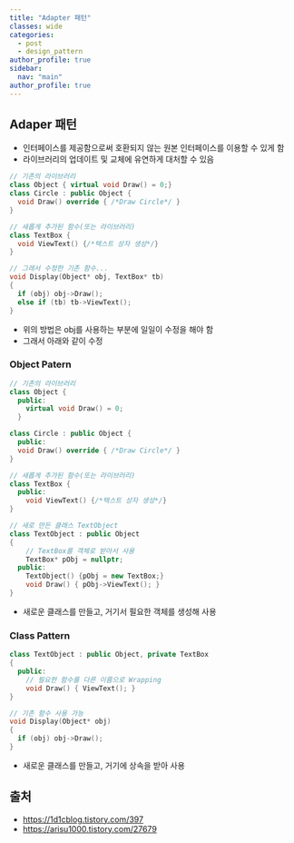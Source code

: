 ```yaml
---
title: "Adapter 패턴"
classes: wide
categories: 
  - post
  - design_pattern
author_profile: true
sidebar:
  nav: "main"
author_profile: true
---
```


## Adaper 패턴
* 인터페이스를 제공함으로써 호환되지 않는 원본 인터페이스를 이용할 수 있게 함
* 라이브러리의 업데이트 및 교체에 유연하게 대처할 수 있음

```c++
// 기존의 라이브러리
class Object { virtual void Draw() = 0;}
class Circle : public Object {
  void Draw() override { /*Draw Circle*/ }
}

// 새롭게 추가된 함수(또는 라이브러리)
class TextBox {
  void ViewText() {/*텍스트 상자 생성*/}
}

// 그래서 수정한 기존 함수...
void Display(Object* obj, TextBox* tb)
{
  if (obj) obj->Draw();
  else if (tb) tb->ViewText();
}
```
* 위의 방법은 obj를 사용하는 부분에 일일이 수정을 해야 함
* 그래서 아래와 같이 수정

### Object Patern

```c++
// 기존의 라이브러리
class Object { 
  public:
    virtual void Draw() = 0;
  }

class Circle : public Object {
  public:
  void Draw() override { /*Draw Circle*/ }
}

// 새롭게 추가된 함수(또는 라이브러리)
class TextBox {
  public:
    void ViewText() {/*텍스트 상자 생성*/}
}

// 새로 만든 클래스 TextObject
class TextObject : public Object
{
    // TextBox를 객체로 받아서 사용
    TextBox* pObj = nullptr;
  public:
    TextObject() {pObj = new TextBox;}
    void Draw() { pObj->ViewText(); }
}
```
* 새로운 클래스를 만들고, 거기서 필요한 객체를 생성해 사용

### Class Pattern

```c++
class TextObject : public Object, private TextBox
{
  public:
    // 필요한 함수를 다른 이름으로 Wrapping
    void Draw() { ViewText(); }
}

// 기존 함수 사용 가능
void Display(Object* obj)
{
  if (obj) obj->Draw();
}
```
* 새로운 클래스를 만들고, 거기에 상속을 받아 사용

## 출처
* <https://1d1cblog.tistory.com/397>
* <https://arisu1000.tistory.com/27679>